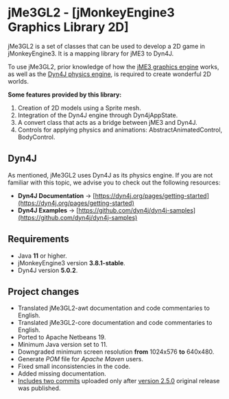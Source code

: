 # jMe3GL2 - [jMonkeyEngine3 Graphics Library 2D]
jMe3GL2 is a set of classes that can be used to develop a 2D game in jMonkeyEngine3.
It is a mapping library for jME3 to Dyn4J.

To use jMe3GL2, prior knowledge of how the [jME3 graphics engine](https://jmonkeyengine.org/) works,
as well as the [Dyn4J physics engine](https://dyn4j.org/), is required to create wonderful 2D worlds.

**Some features provided by this library:**
1. Creation of 2D models using a Sprite mesh.
2. Integration of the Dyn4J engine through Dyn4jAppState.
3. A convert class that acts as a bridge between jME3 and Dyn4J.
4. Controls for applying physics and animations: AbstractAnimatedControl, BodyControl.

## Dyn4J
As mentioned, jMe3GL2 uses Dyn4J as its physics engine. If you are not familiar with this topic,
we advise you to check out the following resources:

* **Dyn4J Documentation** -> [https://dyn4j.org/pages/getting-started](https://dyn4j.org/pages/getting-started)
* **Dyn4J Examples** -> [https://github.com/dyn4j/dyn4j-samples](https://github.com/dyn4j/dyn4j-samples)

## Requirements

* Java **11** or higher.
* jMonkeyEngine3 version **3.8.1-stable**.
* Dyn4J version **5.0.2**.

## Project changes

* Translated jMe3GL2-awt documentation and code commentaries to English.
* Translated jMe3GL2-core documentation and code commentaries to English.
* Ported to Apache Netbeans 19.
* Minimum Java version set to 11.
* Downgraded minimum screen resolution **from** 1024x576 **to** 640x480.
* Generate *POM* file for *Apache Maven* users.
* Fixed small inconsistencies in the code.
* Added missing documentation.
* [Includes two commits](https://github.com/chrisGrando/jMe3GL2/commit/37697c53db94b5b7f88f3a2079aca224a38ee99c)
uploaded only after [version 2.5.0](https://github.com/JNightRide/jMe3GL2/releases/tag/v2.5.0)
original release was published.
